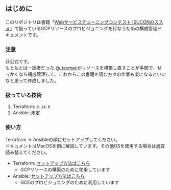 ## はじめに
このリポジトリは書籍「[Webサービスチューニングコンテスト ISUCONのススメ](https://www.amazon.co.jp/dp/B08V5PK51F)」で扱っているGCPリソースのプロビジョニングを行なうための構成管理ドキュメントです。

### 注意

非公式です。  
もともとは一読者だった [@_tacmac](https://twitter.com/home)がリソースを構築し直すことが手間で、せっかくなら構成管理して、これからこの書籍を読む方々の作業も楽になるといいなと思って作成しました。

### 扱っている技術
1. Terraform: `0.14.6`
2. Ansible: 未定

### 使い方
Terraform -> Ansibleの順にセットアップしてください。  
ドキュメントはMacOSを例に解説しています。その他OSを使用する場合は適宜読み替えてください。
- Terraform: [セットアップ方法はこちら](https://github.com/tacumai/isucon-no-susume-provisioning/wiki/%F0%9F%9A%80-Terraform%E3%81%AE%E3%82%BB%E3%83%83%E3%83%88%E3%82%A2%E3%83%83%E3%83%97%E6%96%B9%E6%B3%95)
  - GCPリソースの構築のために使用しています
- Ansible: [セットアップ方法はこちら](https://github.com/tacumai/isucon-no-susume-provisioning/wiki/Ansible%E3%81%AE%E3%82%BB%E3%83%83%E3%83%88%E3%82%A2%E3%83%83%E3%83%97%E6%96%B9%E6%B3%95)
  - GCEのプロビジョニングのために利用しています
